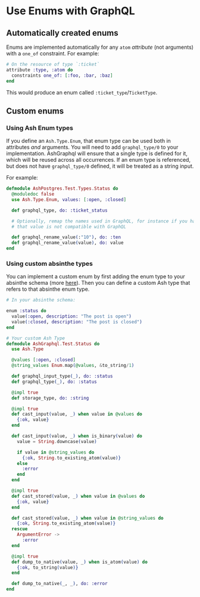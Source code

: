 # Use Enums with GraphQL

## Automatically created enums

Enums are implemented automatically for any `atom` *attribute* (not arguments) with a `one_of` constraint. For example:

```elixir
# On the resource of type `:ticket`
attribute :type, :atom do
  constraints one_of: [:foo, :bar, :baz]
end
```

This would produce an enum called `:ticket_type`/`TicketType`.

## Custom enums

### Using Ash Enum types

If you define an `Ash.Type.Enum`, that enum type can be used both in attributes *and* arguments. You will need to add `graphql_type/0` to your implementation. AshGraphql will ensure that a single type is defined for it, which will be reused across all occurrences. If an enum
type is referenced, but does not have `graphql_type/0` defined, it will
be treated as a string input.

For example:

```elixir
defmodule AshPostgres.Test.Types.Status do
  @moduledoc false
  use Ash.Type.Enum, values: [:open, :closed]

  def graphql_type, do: :ticket_status

  # Optionally, remap the names used in GraphQL, for instance if you have a value like `:"10"`
  # that value is not compatible with GraphQL

  def graphql_rename_value(:"10"), do: :ten
  def graphql_rename_value(value), do: value
end

```

### Using custom absinthe types

You can implement a custom enum by first adding the enum type to your absinthe schema (more [here](https://hexdocs.pm/absinthe/Absinthe.Type.Enum.html)). Then you can define a custom Ash type that refers to that absinthe enum type.

```elixir
# In your absinthe schema:

enum :status do
  value(:open, description: "The post is open")
  value(:closed, description: "The post is closed")
end
```

```elixir
# Your custom Ash Type
defmodule AshGraphql.Test.Status do
  use Ash.Type

  @values [:open, :closed]
  @string_values Enum.map(@values, &to_string/1)

  def graphql_input_type(_), do: :status
  def graphql_type(_), do: :status

  @impl true
  def storage_type, do: :string

  @impl true
  def cast_input(value, _) when value in @values do
    {:ok, value}
  end

  def cast_input(value, _) when is_binary(value) do
    value = String.downcase(value)

    if value in @string_values do
      {:ok, String.to_existing_atom(value)}
    else
      :error
    end
  end

  @impl true
  def cast_stored(value, _) when value in @values do
    {:ok, value}
  end

  def cast_stored(value, _) when value in @string_values do
    {:ok, String.to_existing_atom(value)}
  rescue
    ArgumentError ->
      :error
  end

  @impl true
  def dump_to_native(value, _) when is_atom(value) do
    {:ok, to_string(value)}
  end

  def dump_to_native(_, _), do: :error
end
```
